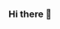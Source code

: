 ### Hi there 👋
<div align="center">
  <!-- visitor statistics logo 访问量统计徽标 -->
  <!--START_SECTION:waka-->
</div>
